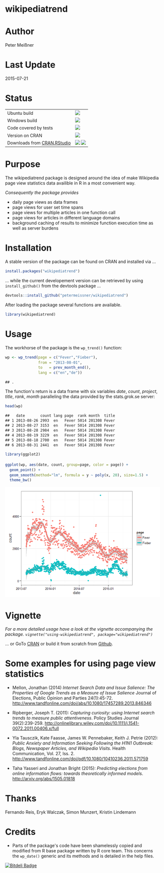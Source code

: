 # wikipediatrend

# Author

Peter Meißner



# Last Update

2015-07-21



# Status

<table>
<tr>
<td> 
Ubuntu build </td>
<td> 
<img src="https://api.travis-ci.org/petermeissner/wikipediatrend.svg?branch=master">
</td>
</tr>
<tr>
<td> 
Windows build
</td>
<td> 
<img src="http://ci.appveyor.com/api/projects/status/github/petermeissner/wikipediatrend">
</td>
</tr>
<tr>
<td> 
Code covered by tests
</td>
<td> 
<img src="https://coveralls.io/repos/petermeissner/wikipediatrend/badge.svg">
</td>
</tr>
<tr>
<td>
Version on CRAN  
</td> 
<td>
<img src="http://www.r-pkg.org/badges/version/wikipediatrend">
</td>
</tr>
<tr>
<td>
Downloads from <a href='http://cran.rstudio.com/'>CRAN.RStudio</a>
</td>
<td>
<img src="http://cranlogs.r-pkg.org/badges/grand-total/wikipediatrend">
<img src="http://cranlogs.r-pkg.org/badges/wikipediatrend">
</td>
</tr>
</table>





# Purpose

The wikipediatrend package is designed around the idea of make Wikipedia page view statistics data availible in R in a most convenient way. 

*Consequently the package provides* 

- daily page views as data frames 
- page views for user set time spans
- page views for multiple articles in one function call
- page views for articles in different language domains 
- background caching of results to minimize function execution time as well as server burdens






# Installation 

A stable version of the package can be found on CRAN and installed via ...

```r
install.packages("wikipediatrend")
```

... while the current developement version can be retrieved by using `install_github()` from the devtools package ... 


```r
devtools::install_github("petermeissner/wikipediatrend")
```

After loading the package several functions are available.


```r
library(wikipediatrend)
```




# Usage


The workhorse of the package is the `wp_trend()` function:


```r
wp <- wp_trend(page = c("Fever","Fieber"), 
               from = "2013-08-01", 
               to   = prev_month_end(), 
               lang = c("en","de"))
```

```
## .
```

The function's return is a data frame with six variables *date*, *count*, *project*, *title*, *rank*, *month* paralleling the data provided by the stats.grok.se server:


```r
head(wp)
```

```
##   date       count lang page  rank month  title
## 1 2013-08-26 2993  en   Fever 5014 201308 Fever
## 2 2013-08-27 3153  en   Fever 5014 201308 Fever
## 3 2013-08-28 2984  en   Fever 5014 201308 Fever
## 4 2013-08-19 3229  en   Fever 5014 201308 Fever
## 5 2013-08-18 2700  en   Fever 5014 201308 Fever
## 6 2013-08-31 2441  en   Fever 5014 201308 Fever
```


```r
library(ggplot2)

ggplot(wp, aes(date, count, group=page, color = page)) + 
  geom_point() +
  geom_smooth(method="lm", formula = y ~ poly(x, 20), size=1.5) +
  theme_bw()
```

![](Readme_files/figure-html/unnamed-chunk-6-1.png) 




# Vignette

*For a more detailed usage have a look at the vignette accompanying the package. `vignette("using-wikipediatrend", package="wikipediatrend")`*

... or GoTo [CRAN](http://cran.r-project.org/web/packages/wikipediatrend/index.html) or build it from scratch from [Github](https://raw.githubusercontent.com/petermeissner/wikipediatrend/master/vignettes/using-wikipediatrend.Rmd).



# Some examples for using page view statistics


- Mellon, Jonathan (2014) *Internet Search Data and Issue Salience: The Properties of Google Trends as a Measure of Issue Salience* Journal of Elections, Public Opinion and Parties 24(1):45-72.
http://www.tandfonline.com/doi/abs/10.1080/17457289.2013.846346 

- Ripberger, Joseph T. (2011): *Capturing curiosity: using Internet search trends to measure public attentiveness*. Policy Studies Journal 39(2):239-259.
http://onlinelibrary.wiley.com/doi/10.1111/j.1541-0072.2011.00406.x/full

- Yla Tausczik, Kate Faasse, James W. Pennebaker, Keith J. Petrie (2012): *Public Anxiety and Information Seeking Following the H1N1 Outbreak: Blogs, Newspaper Articles, and Wikipedia Visits*. Health Communication, Vol. 27, Iss. 2.
 http://www.tandfonline.com/doi/pdf/10.1080/10410236.2011.571759

- Taha Yasseri and Jonathan Bright (2015): *Predicting elections from online information flows: towards theoretically informed models*. http://arxiv.org/abs/1505.01818

 




# Thanks 

Fernando Reis, Eryk Walczak, Simon Munzert, Kristin Lindemann





# Credits

- Parts of the package's code have been shamelessly copied and modified from R base package written by R core team. This concerns the `wp_date()` generic and its methods and is detailed in the help files. 









[![Bitdeli Badge](https://d2weczhvl823v0.cloudfront.net/petermeissner/wikipediatrend/trend.png)](https://bitdeli.com/free "Bitdeli Badge")

